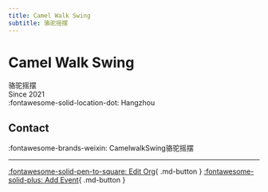 ```yaml
---
title: Camel Walk Swing
subtitle: 骆驼摇摆
---
```


# Camel Walk Swing

骆驼摇摆  
Since 2021  
:fontawesome-solid-location-dot: Hangzhou  


## Contact

:fontawesome-brands-weixin: CamelwalkSwing骆驼摇摆  

---

[:fontawesome-solid-pen-to-square: Edit Org](https://github.com/swingdance/orgs/issues/new?assignees=&labels=update+org&projects=&template=03-update_entity.yml&title=Update%20Org%3A%20zh_CN%20%E2%80%A2%20Camel%20Walk%20Swing&region=zh_CN&id=camel-walk-swing&name=Camel%20Walk%20Swing){ .md-button } [:fontawesome-solid-plus: Add Event](https://github.com/swingdance/events/issues/new?assignees=&labels=add+event&projects=&template=02-add_entity.yml&title=Add%20Event%3A%20zh_CN%20%E2%80%A2%20%3CName%3E&region=zh_CN&province=Zhejiang&city=Hangzhou&org_id=camel-walk-swing){ .md-button }
